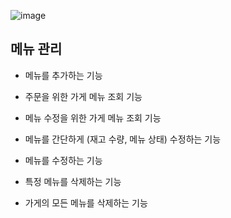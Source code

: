 ![image](https://github.com/user-attachments/assets/5505dec7-9cf3-4966-bc54-f35ed1c0f721)

## 메뉴 관리
* 메뉴를 추가하는 기능

* 주문을 위한 가게 메뉴 조회 기능

* 메뉴 수정을 위한 가게 메뉴 조회 기능

* 메뉴를 간단하게 (재고 수량, 메뉴 상태) 수정하는 기능

* 메뉴를 수정하는 기능

* 특정 메뉴를 삭제하는 기능

* 가게의 모든 메뉴를 삭제하는 기능 

  
